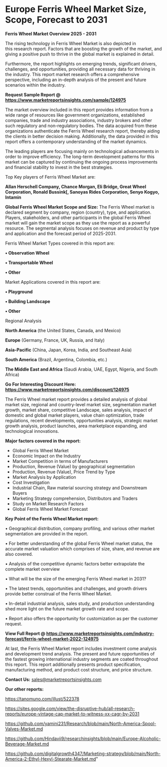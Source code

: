 # Europe Ferris Wheel Market Size, Scope, Forecast to 2031

<Strong> Ferris Wheel Market Overview 2025 - 2031</strong>

The rising technology in Ferris Wheel Market is also depicted in this research report. Factors that are boosting the growth of the market, and giving a positive push to thrive in the global market is explained in detail.

Furthermore, the report highlights on emerging trends, significant drivers, challenges, and opportunities, providing all necessary data for thriving in the industry. This report market research offers a comprehensive perspective, including an in-depth analysis of the present and future scenarios within the industry.

<strong>Request Sample Report @ <a href=https://www.marketreportsinsights.com/sample/124975>https://www.marketreportsinsights.com/sample/124975</a></strong>

The market overview included in this report provides information from a wide range of resources like government organizations, established companies, trade and industry associations, industry brokers and other such regulatory and non-regulatory bodies. The data acquired from these organizations authenticate the Ferris Wheel research report, thereby aiding the clients in better decision making. Additionally, the data provided in this report offers a contemporary understanding of the market dynamics.

The leading players are focusing mainly on technological advancements in order to improve efficiency. The long-term development patterns for this market can be captured by continuing the ongoing process improvements and financial stability to invest in the best strategies.

Top Key players of Ferris Wheel Market are:

<strong>Allan Herschell Company, Chance Morgan, Eli Bridge, Great Wheel Corporation, Ronald Bussink[, Sanoyas Rides Corporation, Senyo Kogyo, Intamin</strong>

<strong><b>Global Ferris Wheel Market Scope and Size:</b></strong>
The Ferris Wheel market is declared segment by company, region (country), type, and application. Players, stakeholders, and other participants in the global Ferris Wheel market will gain the market scope as they use the report as a powerful resource. The segmental analysis focuses on revenue and product by type and application and the forecast period of 2025-2031.

Ferris Wheel Market Types covered in this report are:

<strong>• Observation Wheel

• Transportable Wheel

• Other</strong>

Market Applications covered in this report are:

<strong>• Playground

• Building Landscape

• Other</strong> 

Regional Analysis

<strong>North America</strong> (the United States, Canada, and Mexico)

<strong>Europe</strong> (Germany, France, UK, Russia, and Italy)

<strong>Asia-Pacific</strong> (China, Japan, Korea, India, and Southeast Asia)

<strong>South America</strong> (Brazil, Argentina, Colombia, etc.)

<strong>The Middle East and Africa</strong> (Saudi Arabia, UAE, Egypt, Nigeria, and South Africa)

<strong>Go For Interesting Discount Here: <a href=https://www.marketreportsinsights.com/discount/124975>https://www.marketreportsinsights.com/discount/124975</a></strong>

The Ferris Wheel market report provides a detailed analysis of global market size, regional and country-level market size, segmentation market growth, market share, competitive Landscape, sales analysis, impact of domestic and global market players, value chain optimization, trade regulations, recent developments, opportunities analysis, strategic market growth analysis, product launches, area marketplace expanding, and technological innovations.

<strong><b>Major factors covered in the report:</b></strong>
<ul>
  <li>Global Ferris Wheel Market </li>
  <li>Economic Impact on the Industry</li>
  <li>Market Competition in terms of Manufacturers</li>
  <li>Production, Revenue (Value) by geographical segmentation</li>
  <li>Production, Revenue (Value), Price Trend by Type</li>
  <li>Market Analysis by Application</li>
  <li>Cost Investigation</li>
  <li>Industrial Chain, Raw material sourcing strategy and Downstream Buyers</li>
  <li>Marketing Strategy comprehension, Distributors and Traders</li>
  <li>Study on Market Research Factors</li>
  <li>Global Ferris Wheel Market Forecast</li>
</ul>

<strong><b>Key Point of the Ferris Wheel Market report:</b></strong>

• Geographical distribution, company profiling, and various other market segmentation are provided in the report.

• For better understanding of the global Ferris Wheel market status, the accurate market valuation which comprises of size, share, and revenue are also covered.

• Analysis of the competitive dynamic factors better extrapolate the complete market overview

• What will be the size of the emerging Ferris Wheel market in 2031?

• The latest trends, opportunities and challenges, and growth drivers provide better construal of the Ferris Wheel Market.

• In-detail industrial analysis, sales study, and production understanding shed more light on the future market growth rate and scope.

• Report also offers the opportunity for customization as per the customer request.

<strong><b>View Full Report @ <a href=https://www.marketreportsinsights.com/industry-forecast/ferris-wheel-market-2022-124975>https://www.marketreportsinsights.com/industry-forecast/ferris-wheel-market-2022-124975</a></b></strong>


At last, the Ferris Wheel Market report includes investment come analysis and development trend analysis. The present and future opportunities of the fastest growing international industry segments are coated throughout this report. This report additionally presents product specification, manufacturing method, and product cost structure, and price structure.

<strong>Contact Us:</strong>
sales@marketreportsinsights.com

<strong>Our other reports:</strong>

<a href=https://tanomuno.com/illust/522378>https://tanomuno.com/illust/522378</a>

<a href=https://sites.google.com/view/the-disruptive-hub/all-research-reports/europe-vintage-cap-market-to-witness-xx-cagr-by-2031>https://sites.google.com/view/the-disruptive-hub/all-research-reports/europe-vintage-cap-market-to-witness-xx-cagr-by-2031</a>

<a href=https://github.com/yamini231/Research/blob/main/North-America-Spool-Valves-Market.md>https://github.com/yamini231/Research/blob/main/North-America-Spool-Valves-Market.md</a>

<a href=https://github.com/Hindavii9/researchinsights/blob/main/Europe-Alcoholic-Beverage-Market.md>https://github.com/Hindavii9/researchinsights/blob/main/Europe-Alcoholic-Beverage-Market.md</a>

<a href=https://github.com/digitalgrowth4347/Marketing-strategy/blob/main/North-America-2-Ethyl-Hexyl-Stearate-Market.md>https://github.com/digitalgrowth4347/Marketing-strategy/blob/main/North-America-2-Ethyl-Hexyl-Stearate-Market.md</a>"
